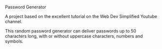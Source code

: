 Password Generator

A project based on the excellent tutorial on the Web Dev Simplified Youtube channel.

This random password generator can deliver passwords up to 50 characters long, with or without uppercase characters, numbers and symbols.
